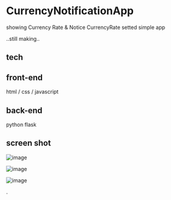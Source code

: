 # CurrencyNotificationApp
showing Currency Rate &amp; Notice CurrencyRate setted
simple app

..still making..

tech
------------------------------------------------------
front-end
-
html / css / javascript

back-end
-
python flask

screen shot
------------------------------------------------------
![image](https://github.com/HEON0121/CurrencyNotificationApp/assets/59715255/e9875f2a-6d58-4180-9d8e-081ee82396e0)

![image](https://github.com/HEON0121/CurrencyNotificationApp/assets/59715255/9981ff4e-c733-45b2-88db-f21f269507f6)

![image](https://github.com/HEON0121/CurrencyNotificationApp/assets/59715255/824ee80d-49e5-4d26-867e-a11101f94f4f)

.
